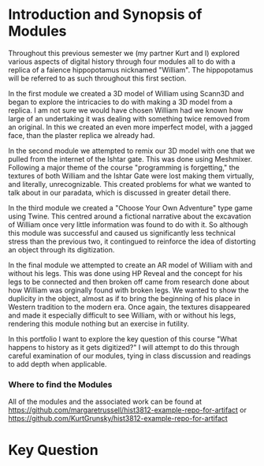 # Introduction and Synopsis of Modules
Throughout this previous semester we (my partner Kurt and I) explored various aspects of digital history through four modules all to do with a replica of a faience hippopotamus nicknamed "William". The hippopotamus will be referred to as such throughout this first section. 

In the first module we created a 3D model of William using Scann3D and began to explore the intricacies to do with making a 3D model from a replica. I am not sure we would have chosen William had we known how large of an undertaking it was dealing with something twice removed from an original. In this we created an even more imperfect model, with a jagged face, than the plaster replica we already had.

In the second module we attempted to remix our 3D model with one that we pulled from the internet of the Ishtar gate. This was done using Meshmixer. Following a major theme of the course "programming is forgetting," the textures of both William and the Ishtar Gate were lost making them virtually, and literally, unrecognizable. This created problems for what we wanted to talk about in our paradata, which is discussed in greater detail there.

In the third module we created a "Choose Your Own Adventure" type game using Twine. This centred around a fictional narrative about the excavation of William once very little information was found to do with it. So although this module was successful and caused us significantly less technical stress than the previous two, it contingued to reinforce the idea of distorting an object through its digitization.

In the final module we attempted to create an AR model of William with and without his legs. This was done using HP Reveal and the concept for his legs to be connected and then broken off came from research done about how William was orginally found with broken legs. We wanted to show the duplicity in the object, almost as if to bring the beginning of his place in Western tradition to the modern era. Once again, the textures disappeared and made it especially difficult to see William, with or without his legs, rendering this module nothing but an exercise in futility.

In this portfolio I want to explore the key question of this course "What happens to history as it gets digitized?" I will attempt to do this through careful examination of our modules, tying in class discussion and readings to add depth when applicable.

### Where to find the Modules
All of the modules and the associated work can be found at https://github.com/margaretrussell/hist3812-example-repo-for-artifact or https://github.com/KurtGrunsky/hist3812-example-repo-for-artifact

# Key Question
